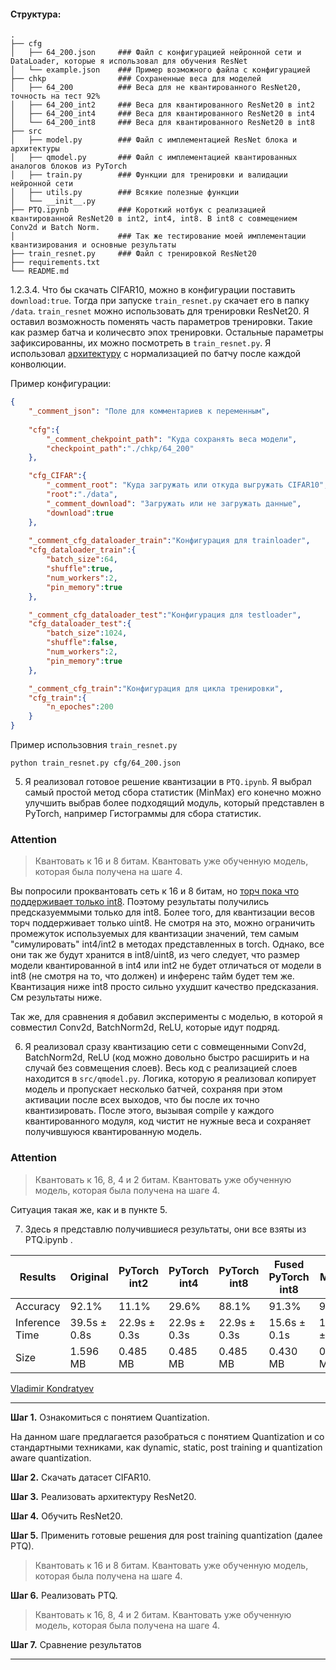 #### Структура:
```
.
├── cfg                   
│   ├── 64_200.json     ### Файл с конфигурацией нейронной сети и DataLoader, которые я использовал для обучения ResNet
│   └── example.json    ### Пример возможного файла с конфигурацией
├── chkp                ### Сохраненные веса для моделей  
│   ├── 64_200          ### Веса для не квантированного ResNet20, точность на тест 92%
│   ├── 64_200_int2     ### Веса для квантированного ResNet20 в int2
│   ├── 64_200_int4     ### Веса для квантированного ResNet20 в int4
│   └── 64_200_int8     ### Веса для квантированного ResNet20 в int8 
├── src
│   ├── model.py        ### Файл с имплементацией ResNet блока и архитектуры               
│   ├── qmodel.py       ### Файл с имплементацией квантированных аналогов блоков из PyTorch        
│   ├── train.py        ### Функции для тренировки и валидации нейронной сети  
│   ├── utils.py        ### Всякие полезные функции
│   └── __init__.py
├── PTQ.ipynb           ### Короткий нотбук с реализацией квантированной ResNet20 в int2, int4, int8. В int8 с совмещением Conv2d и Batch Norm.
│                       ### Так же тестирование моей имплементации квантизирования и основные результаты
├── train_resnet.py     ### Файл с тренировкой ResNet20
├── requirements.txt
└── README.md
```
1.2.3.4. Что бы скачать CIFAR10, можно в конфигурации поставить ```download:true```. Тогда при запуске ```train_resnet.py``` скачает его в папку ```/data```.
```train_resnet``` можно использовать для тренировки ResNet20. Я оставил возможность поменять часть параметров тренировки. Такие как размер батча и количесвто эпох тренировки. Остальные параметры зафиксированны, их можно посмотреть в ```train_resnet.py```. Я использовал [архитектуру](https://www.researchgate.net/figure/ResNet-20-architecture_fig3_351046093) с нормализацией по батчу после каждой конволюции.

Пример конфигурации:
```json
{
    "_comment_json": "Поле для комментариев к переменным",
    
    "cfg":{
        "_comment_chekpoint_path": "Куда сохранять веса модели",
        "checkpoint_path":"./chkp/64_200"
    },

    "cfg_CIFAR":{
        "_comment_root": "Куда загружать или откуда выгружать CIFAR10",
        "root":"./data",
        "_comment_download": "Загружать или не загружать данные",
        "download":true
    },
    
    "_comment_cfg_dataloader_train":"Конфигурация для trainloader",
    "cfg_dataloader_train":{
        "batch_size":64,
        "shuffle":true,
        "num_workers":2,
        "pin_memory":true
    },

    "_comment_cfg_dataloader_test":"Конфигурация для testloader",
    "cfg_dataloader_test":{
        "batch_size":1024,
        "shuffle":false,
        "num_workers":2,
        "pin_memory":true
    },

    "_comment_cfg_train":"Конфигурация для цикла тренировки",
    "cfg_train":{
        "n_epoches":200
    }
}
```
Пример использовния ```train_resnet.py```
```
python train_resnet.py cfg/64_200.json
```
5. Я реализовал готовое решение квантизации в ```PTQ.ipynb```. Я выбрал самый простой метод сбора статистик (MinMax) его конечно можно улучшить выбрав более подходящий модуль, который представлен в PyTorch, например Гистограммы для сбора статистик. 

### Attention

> Квантовать к 16 и 8 битам. Квантовать уже обученную модель, которая была получена на шаге 4.
> 
Вы попросили проквантовать сеть к 16 и 8 битам, но [торч пока что поддерживает только int8](https://discuss.pytorch.org/t/expending-pytorch-with-lower-than-8-bit-quantization/80343). Поэтому результаты получились предсказуеммыми только для int8. Более того, для квантизации весов торч поддерживает только uint8. Не смотря на это, можно ограничить промежуток используемых для квантизации значений, тем самым "симулировать" int4/int2 в методах представленных в torch. Однако, все они так же будут хранится в int8/uint8, из чего следует, что размер модели квантированной в int4 или int2 не будет отличаться от модели в int8 (не смотря на то, что должен) и инференс тайм будет тем же. Квантизация ниже int8 просто сильно ухудшит качество предсказания. См результаты ниже.

Так же, для сравнения я добавил эксперименты с моделью, в которой я совместил Conv2d, BatchNorm2d, ReLU, которые идут подряд.

6. Я реализовал сразу квантизацию сети с совмещенными Conv2d, BatchNorm2d, ReLU (код можно довольно быстро расширить и на случай без совмещения слоев). Весь код с реализацией слоев находится в ```src/qmodel.py```. Логика, которую я реализовал копирует модель и пропускает несколько батчей, сохраняя при этом активации после всех выходов, что бы после их точно квантизировать. После этого, вызывая compile у каждого квантированного модуля, код чистит не нужные веса и сохраняет получившуюся квантированную модель. 


### Attention

> Квантовать к 16, 8, 4 и 2 битам. Квантовать уже обученную модель, которая была получена на шаге 4.

Ситуация такая же, как и в пункте 5.

7. Здесь я представлю получившиеся результаты, они все взяты из PTQ.ipynb .

**Results** | Original | PyTorch int2 | PyTorch int4 | PyTorch int8 | Fused PyTorch int8 | My Model int8
------ | ------ | ------ | ------ | ------ | ------ | ------ 
Accuracy | 92.1% | 11.1% | 29.6% | 88.1% | 91.3% | 91.4% 
Inference Time | 39.5s ± 0.8s | 22.9s ± 0.3s | 22.9s ± 0.3s | 22.9s ± 0.3s | 15.6s ± 0.1s | 16.8s ± 0.3s 
Size | 1.596 MB | 0.485 MB | 0.485 MB | 0.485 MB | 0.430 MB | 0.425 MB  


[Vladimir Kondratyev](https://github.com/VldKnd)

---
**Шаг 1.** Ознакомиться с понятием Quantization.  

На данном шаге предлагается разобраться с понятием Quantization и со стандартными техниками, как dynamic, static, post training и quantization aware quantization.

**Шаг 2.** Скачать датасет CIFAR10.

**Шаг 3.** Реализовать архитектуру ResNet20.

**Шаг 4.** Обучить ResNet20.  

**Шаг 5.** Применить готовые решения для post training quantization (далее PTQ).  

> Квантовать к 16 и 8 битам. Квантовать уже обученную модель, которая была получена на шаге 4.

**Шаг 6.** Реализовать PTQ.

> Квантовать к 16, 8, 4 и 2 битам. Квантовать уже обученную модель, которая была получена на шаге 4.

**Шаг 7.** Сравнение результатов

---
